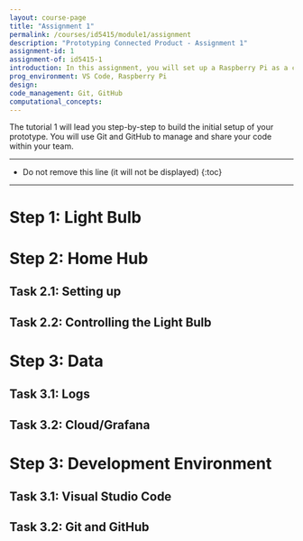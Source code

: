 ```yaml
---
layout: course-page
title: "Assignment 1"
permalink: /courses/id5415/module1/assignment
description: "Prototyping Connected Product - Assignment 1"
assignment-id: 1
assignment-of: id5415-1
introduction: In this assignment, you will set up a Raspberry Pi as a connected home hub to control connected light bulbs. We will walk you through the different 
prog_environment: VS Code, Raspberry Pi
design: 
code_management: Git, GitHub
computational_concepts: 
---
```



The tutorial 1 will lead you step-by-step to build the initial setup of your prototype. You will use Git and GitHub to manage and share your code within your team.

---

* Do not remove this line (it will not be displayed)
{:toc}

---


# Step 1: Light Bulb


# Step 2: Home Hub

## Task 2.1: Setting up

## Task 2.2: Controlling the Light Bulb



# Step 3: Data

## Task 3.1: Logs

## Task 3.2: Cloud/Grafana



# Step 3: Development Environment

## Task 3.1: Visual Studio Code

## Task 3.2: Git and GitHub




